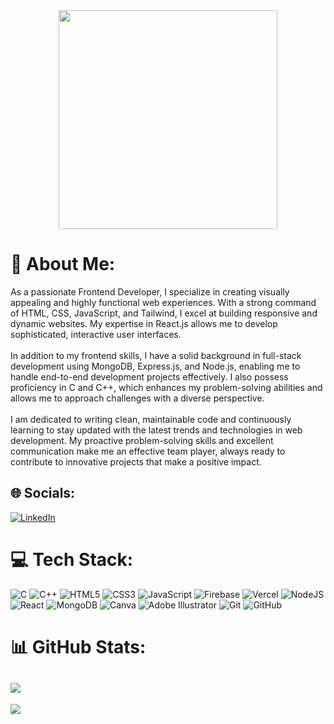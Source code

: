 <div align="center">
  <img height="350" src="https://i.ibb.co/RvJPY9z/1.png"  />
</div>


# 💫 About Me:
As a passionate Frontend Developer, I specialize in creating visually appealing and highly functional web experiences. With a strong command of HTML, CSS, JavaScript, and Tailwind, I excel at building responsive and dynamic websites. My expertise in React.js allows me to develop sophisticated, interactive user interfaces.<br><br>In addition to my frontend skills, I have a solid background in full-stack development using MongoDB, Express.js, and Node.js, enabling me to handle end-to-end development projects effectively. I also possess proficiency in C and C++, which enhances my problem-solving abilities and allows me to approach challenges with a diverse perspective.<br><br>I am dedicated to writing clean, maintainable code and continuously learning to stay updated with the latest trends and technologies in web development. My proactive problem-solving skills and excellent communication make me an effective team player, always ready to contribute to innovative projects that make a positive impact.


## 🌐 Socials:
[![LinkedIn](https://img.shields.io/badge/LinkedIn-%230077B5.svg?logo=linkedin&logoColor=white)](https://linkedin.com/in/https://www.linkedin.com/in/jayed-jishan-a51a331bb) 

# 💻 Tech Stack:
![C](https://img.shields.io/badge/c-%2300599C.svg?style=for-the-badge&logo=c&logoColor=white) ![C++](https://img.shields.io/badge/c++-%2300599C.svg?style=for-the-badge&logo=c%2B%2B&logoColor=white) ![HTML5](https://img.shields.io/badge/html5-%23E34F26.svg?style=for-the-badge&logo=html5&logoColor=white) ![CSS3](https://img.shields.io/badge/css3-%231572B6.svg?style=for-the-badge&logo=css3&logoColor=white) ![JavaScript](https://img.shields.io/badge/javascript-%23323330.svg?style=for-the-badge&logo=javascript&logoColor=%23F7DF1E) ![Firebase](https://img.shields.io/badge/firebase-%23039BE5.svg?style=for-the-badge&logo=firebase) ![Vercel](https://img.shields.io/badge/vercel-%23000000.svg?style=for-the-badge&logo=vercel&logoColor=white) ![NodeJS](https://img.shields.io/badge/node.js-6DA55F?style=for-the-badge&logo=node.js&logoColor=white) ![React](https://img.shields.io/badge/react-%2320232a.svg?style=for-the-badge&logo=react&logoColor=%2361DAFB) ![MongoDB](https://img.shields.io/badge/MongoDB-%234ea94b.svg?style=for-the-badge&logo=mongodb&logoColor=white) ![Canva](https://img.shields.io/badge/Canva-%2300C4CC.svg?style=for-the-badge&logo=Canva&logoColor=white) ![Adobe Illustrator](https://img.shields.io/badge/adobe%20illustrator-%23FF9A00.svg?style=for-the-badge&logo=adobe%20illustrator&logoColor=white) ![Git](https://img.shields.io/badge/git-%23F05033.svg?style=for-the-badge&logo=git&logoColor=white) ![GitHub](https://img.shields.io/badge/github-%23121011.svg?style=for-the-badge&logo=github&logoColor=white)
# 📊 GitHub Stats:
![](https://github-readme-streak-stats.herokuapp.com/?user=JayedXishan&theme=dark&hide_border=false)<br/>
---
[![](https://visitcount.itsvg.in/api?id=JayedXishan&icon=0&color=0)](https://visitcount.itsvg.in)

<!-- Proudly created with GPRM ( https://gprm.itsvg.in ) -->
